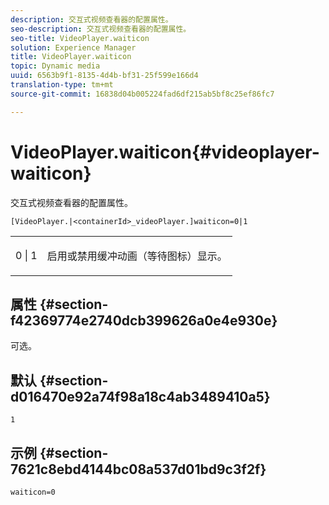 ```yaml
---
description: 交互式视频查看器的配置属性。
seo-description: 交互式视频查看器的配置属性。
seo-title: VideoPlayer.waiticon
solution: Experience Manager
title: VideoPlayer.waiticon
topic: Dynamic media
uuid: 6563b9f1-8135-4d4b-bf31-25f599e166d4
translation-type: tm+mt
source-git-commit: 16838d04b005224fad6df215ab5bf8c25ef86fc7

---
```



# VideoPlayer.waiticon{#videoplayer-waiticon}

交互式视频查看器的配置属性。

`[VideoPlayer.|<containerId>_videoPlayer.]waiticon=0|1`

<table id="table_C616483932C2482CA9794DDD7313FD7C"> 
 <tbody> 
  <tr> 
   <td colname="col1"> <p> <span class="codeph"> 0 | 1</span> </p> </td> 
   <td colname="col2"> <p> 启用或禁用缓冲动画（等待图标）显示。 </p> </td> 
  </tr> 
 </tbody> 
</table>

## 属性 {#section-f42369774e2740dcb399626a0e4e930e}

可选。

## 默认 {#section-d016470e92a74f98a18c4ab3489410a5}

`1`

## 示例 {#section-7621c8ebd4144bc08a537d01bd9c3f2f}

```
waiticon=0
```

